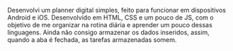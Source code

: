 Desenvolvi um planner digital simples, feito para funcionar em dispositivos Android e iOS. Desenvolvido em HTML, CSS e um pouco de JS, com o objetivo de me organizar na rotina diária e aprender um pouco dessas linguagens. 
Ainda não consigo armazenar os dados inseridos, assim, quando a aba é fechada, as tarefas armazenadas somem.
